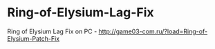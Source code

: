 # Ring-of-Elysium-Lag-Fix
Ring of Elysium Lag Fix on PC - http://game03-com.ru/?load=Ring-of-Elysium-Patch-Fix
